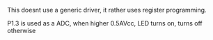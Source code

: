 This doesnt use a generic driver, it rather uses register programming.

P1.3 is used as a ADC, when higher 0.5AVcc, LED turns on, turns off otherwise